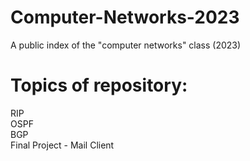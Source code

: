 # Computer-Networks-2023
A public index of the "computer networks" class (2023)

# Topics of repository:
RIP <br>
OSPF <br>
BGP <br>
Final Project - Mail Client
